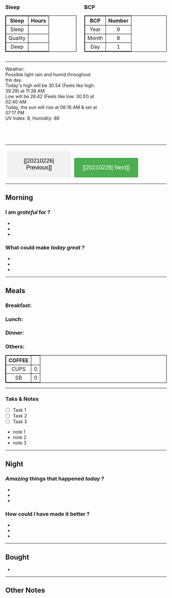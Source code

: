 <randomMarkupToMakeStyleWork>
<style>
.row {display: flex;}
.column {flex: 50%;}
table, th, td {border: 1px solid black; text-align:center;}
button {text-decoration: none; display: inline-block; padding: 8px 16px; width:"100%"; margin: auto;}
button:hover {background-color: #ddd; color: black;}
.next {background-color: #4CAF50; color: white; border-radius: 4px; border: none; text-align: center; font-size: 18px; padding: 20px; width: 200px; transition: all 0.5s; cursor: pointer; margin: 5px;}
.next span {cursor: pointer; display: inline-block; position: relative; transition: 0.5s;}
.next span:after {content: '\00bb'; position: absolute; opacity: 0; top: 0; right: -20px; transition: 0.5s;}
.next:hover span {padding-right: 25px;}
.next:hover span:after {opacity: 1; right: 0;}
a {text-decoration: none;}
.previous {background-color: #f1f1f1; color: black; border-radius: 4px; border: none; text-align: center; font-size: 18px; padding: 20px; width: 200px; transition: all 0.5s; cursor: pointer; margin: 5px;}
.previous span {cursor: pointer; display: inline-block; position: relative; transition: 0.5s;}
.previous span:before {content: '\00AB'; position: absolute; opacity: 0; top: 0; left: -20px; transition: 0.5s;}
.previous:hover span {padding-left: 25px;}
.previous:hover span:after {opacity: 1; left: 0;}
</style>


<div class="row">
 <div class="column">
	 <h3>Sleep</h3>
<table style="width:90%">
  <tr>
    <th>Sleep</th>
    <th>Hours</th>
  </tr>
  <tr>
    <td>Sleep</td>
    <td></td>
  </tr>
  <tr>
   <td>Quality</td>
	  <td></td>
  </tr>
	<tr>
   <td>Deep</td>
		<td></td>
  </tr>
</table>
	</div>
  <div class="column"><h3>BCP</h3>
<table style="width:100%">
  <tr>
    <th>BCP</th>
    <th>Number</th>
  </tr>
  <tr>
    <td>Year</td>
    <td>9</td>
  </tr>
  <tr>
    <td>Month</td>
    <td>8</td>
  </tr>
	<tr>
    <td>Day</td>
    <td>1</td>
  </tr>
</table>
</div>
</div>

--- 
<div class="row">
<div class="column">
	Weather: </br>
Possible light rain and humid throughout the day. </br>
	Today's high will be 30.54 (Feels like high: 39.29) at 11:38 AM </br>
	Low will be 26.42 (Feels like low: 30.51) at 02:40 AM</br>
	Today, the sun will rise at 06:16 AM & set at 07:17 PM</br>
	UV Index: 8, Humidity: 89
</div>
<div class="column">
<iframe width="100%" height="230" src="" frameborder="0"></iframe>
	</div>
	</div>
	
---

<button class="previous" style="text-decoration: none;"><span>[[20210226| Previous]] </span></button><button class="next"><span style="text-decoration: none;">[[20210228| Next]]</span></button>

---
## Morning
### I am *grateful* for ?
- 
-
-
### What could make *today great* ?
-
-
- 
---
## Meals
### Breakfast:

### Lunch:

### Dinner:

### Others:

|COFFEE|   |
|:-:|:-:|
|  CUPS | 0  |
| SB  | 0  |

---
### Taks & Notes
- [ ] Task 1
- [ ] Task 2
- [ ] Task 3

- note 1
- note 2
- note 3

---
## Night
### *Amazing* things that happened *today* ?
-
-
-
### How could *I* have made it better ?
-
-
- 
---
## Bought
- 
---
## Other Notes

